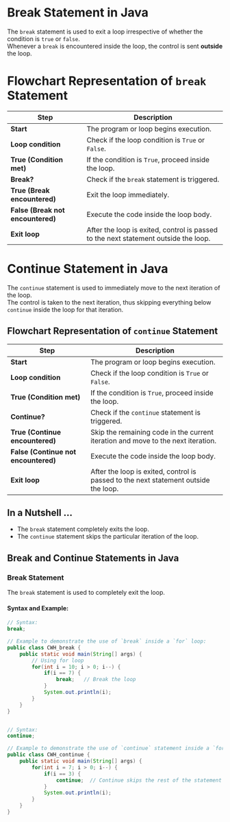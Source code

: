 # Break Statement in Java

The `break` statement is used to exit a loop irrespective of whether the condition is `true` or `false`.  
Whenever a `break` is encountered inside the loop, the control is sent **outside** the loop.


# Flowchart Representation of `break` Statement

| **Step**                           | **Description**                              |
|------------------------------------|----------------------------------------------|
| **Start**                          | The program or loop begins execution.        |
| **Loop condition**                 | Check if the loop condition is `True` or `False`. |
| **True (Condition met)**           | If the condition is `True`, proceed inside the loop. |
| **Break?**                         | Check if the `break` statement is triggered. |
| **True (Break encountered)**       | Exit the loop immediately.                   |
| **False (Break not encountered)**  | Execute the code inside the loop body.       |
| **Exit loop**                      | After the loop is exited, control is passed to the next statement outside the loop. |



# Continue Statement in Java

The `continue` statement is used to immediately move to the next iteration of the loop.  
The control is taken to the next iteration, thus skipping everything below `continue` inside the loop for that iteration.

## Flowchart Representation of `continue` Statement

| **Step**                           | **Description**                                                      |
|------------------------------------|----------------------------------------------------------------------|
| **Start**                          | The program or loop begins execution.                                |
| **Loop condition**                 | Check if the loop condition is `True` or `False`.                    |
| **True (Condition met)**           | If the condition is `True`, proceed inside the loop.                 |
| **Continue?**                      | Check if the `continue` statement is triggered.                       |
| **True (Continue encountered)**    | Skip the remaining code in the current iteration and move to the next iteration. |
| **False (Continue not encountered)**| Execute the code inside the loop body.                               |
| **Exit loop**                      | After the loop is exited, control is passed to the next statement outside the loop. |


## In a Nutshell …

- The `break` statement completely exits the loop.
- The `continue` statement skips the particular iteration of the loop.


## Break and Continue Statements in Java

### Break Statement

The `break` statement is used to completely exit the loop.

#### Syntax and Example:

```java
// Syntax:
break;

// Example to demonstrate the use of `break` inside a `for` loop:
public class CWH_break {  
    public static void main(String[] args) {  
        // Using for loop  
        for(int i = 10; i > 0; i--) {  
            if(i == 7) {  
                break;   // Break the loop
            }  
            System.out.println(i);  
        }  
    }  
}


// Syntax:
continue;

// Example to demonstrate the use of `continue` statement inside a `for` loop:
public class CWH_continue {  
    public static void main(String[] args) {  
        for(int i = 7; i > 0; i--) {  
            if(i == 3) {  
                continue;  // Continue skips the rest of the statement
            }  
            System.out.println(i);  
        }  
    }  
}

